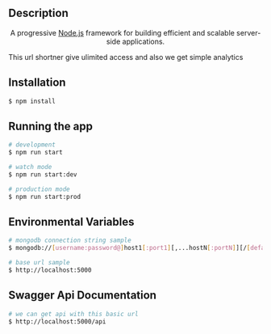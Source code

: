 ## Description
<p align="center">A progressive <a href="http://nodejs.org" target="_blank">Node.js</a> framework for building efficient and scalable server-side applications.</p>

This url shortner give ulimited access and also we get simple analytics

## Installation

```bash
$ npm install
```

## Running the app

```bash
# development
$ npm run start

# watch mode
$ npm run start:dev

# production mode
$ npm run start:prod
```

## Environmental Variables

```bash
# mongodb connection string sample
$ mongodb://[username:password@]host1[:port1][,...hostN[:portN]][/[defaultauthdb][?options]]

# base url sample
$ http://localhost:5000

```
## Swagger Api Documentation

```bash
# we can get api with this basic url
$ http://localhost:5000/api

```